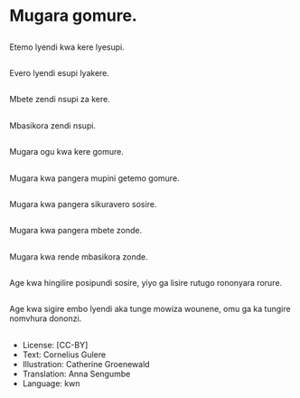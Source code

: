 # Mugara gomure.

##
Etemo lyendi kwa kere lyesupi.

##
Evero lyendi esupi lyakere.

##
Mbete zendi nsupi za kere.

##
Mbasikora zendi nsupi.

##
Mugara ogu kwa kere gomure.

##
Mugara kwa pangera mupini getemo gomure.

##
Mugara kwa pangera sikuravero sosire.

##
Mugara kwa pangera mbete zonde.

##
Mugara kwa rende mbasikora zonde.

##
Age kwa hingilire posipundi sosire, yiyo ga lisire rutugo rononyara rorure.

##
Age kwa sigire embo lyendi aka tunge mowiza wounene, omu ga ka tungire nomvhura dononzi.

##
* License: [CC-BY]
* Text: Cornelius Gulere
* Illustration: Catherine Groenewald
* Translation: Anna Sengumbe
* Language: kwn
